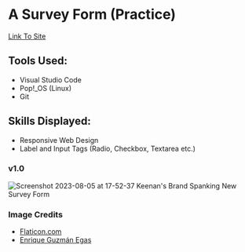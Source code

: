 # A Survey Form (Practice)

[Link To Site](https://webdevkeenan.github.io/survey_form/)

## Tools Used: 
+ Visual Studio Code
+ Pop!_OS (Linux)
+ Git

## Skills Displayed: 

+ Responsive Web Design
+ Label and Input Tags (Radio, Checkbox, Textarea etc.)

### v1.0
![Screenshot 2023-08-05 at 17-52-37 Keenan's Brand Spanking New Survey Form](https://github.com/webdevkeenan/survey_form/assets/42125735/fd558db7-e0d7-405b-84d1-c83d2020ddd6)


### Image Credits
+ [Flaticon.com](https://www.flaticon.com/free-icons/joystick)
+ [Enrique Guzmán Egas](https://unsplash.com/photos/gSstgCAgd3U)
